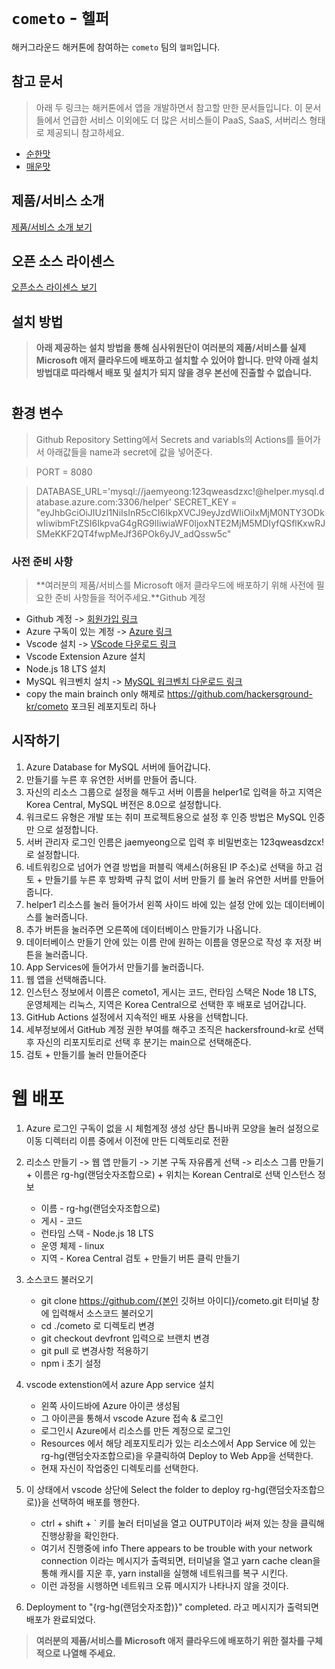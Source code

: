 # `cometo` - `헬퍼`

해커그라운드 해커톤에 참여하는 `cometo` 팀의 `헬퍼`입니다.

## 참고 문서

> 아래 두 링크는 해커톤에서 앱을 개발하면서 참고할 만한 문서들입니다. 이 문서들에서 언급한 서비스 이외에도 더 많은 서비스들이 PaaS, SaaS, 서버리스 형태로 제공되니 참고하세요.

- [순한맛](./REFERENCES_BASIC.md)
- [매운맛](./REFERENCES_ADVANCED.md)

## 제품/서비스 소개

<!-- 아래 링크는 지우지 마세요 -->
[제품/서비스 소개 보기](TOPIC.md)
<!-- 위 링크는 지우지 마세요 -->

## 오픈 소스 라이센스

<!-- 아래 링크는 지우지 마세요 -->
[오픈소스 라이센스 보기](./LICENSE)
<!-- 위 링크는 지우지 마세요 -->

## 설치 방법

> **아래 제공하는 설치 방법을 통해 심사위원단이 여러분의 제품/서비스를 실제 Microsoft 애저 클라우드에 배포하고 설치할 수 있어야 합니다. 만약 아래 설치 방법대로 따라해서 배포 및 설치가 되지 않을 경우 본선에 진출할 수 없습니다.**

#
## 환경 변수
>Github Repository Setting에서 Secrets and variabls의 Actions를 들어가서 아래값들을 name과 secret에 값을 넣어준다.

>PORT = 8080

>DATABASE_URL='mysql://jaemyeong:123qweasdzxc!@helper.mysql.database.azure.com:3306/helper'
>SECRET_KEY = "eyJhbGciOiJIUzI1NiIsInR5cCI6IkpXVCJ9eyJzdWIiOiIxMjM0NTY3ODkwIiwibmFtZSI6IkpvaG4gRG9lIiwiaWF0IjoxNTE2MjM5MDIyfQSflKxwRJSMeKKF2QT4fwpMeJf36POk6yJV_adQssw5c"

### 사전 준비 사항

> **여러분의 제품/서비스를 Microsoft 애저 클라우드에 배포하기 위해 사전에 필요한 준비 사항들을 적어주세요.**Github 계정
+ Github 계정 -> [회원가입 링크](https://github.com/)
+ Azure 구독이 있는 계정 -> [Azure 링크](azure.microsoft.com)
+ Vscode 설치 -> [VScode 다운로드 링크](https://code.visualstudio.com/download)
+ Vscode Extension Azure 설치
+ Node.js 18 LTS 설치
+ MySQL 워크벤치 설치 -> [MySQL 워크벤치 다운로드 링크](https://dev.mysql.com/downloads/workbench/)
+ copy the main brainch only 해제로 https://github.com/hackersground-kr/cometo 포크된 레포지토리 하나

## 시작하기
1. Azure Database for MySQL 서버에 들어갑니다.
2. 만들기를 누른 후 유연한 서버를 만들어 줍니다.
3. 자신의 리소스 그룹으로 설정을 해두고 서버 이름을 helper1로 입력을 하고 지역은 Korea Central, MySQL 버전은 8.0으로 설정합니다.
4. 워크로드 유형은 개발 또는 취미 프로젝트용으로 설정 후 인증 방법은 MySQL 인증만 으로 설정합니다.
5. 서버 관리자 로그인 인름은 jaemyeong으로 입력 후 비밀번호는 123qweasdzcx!로 설정합니다.
6. 네트워킹으로 넘어가 연결 방법을 퍼블릭 액세스(허용된 IP 주소)로 선택을 하고 검토 + 만들기를 누른 후 방화벽 규칙 없이 서버 만들기 를 눌러 유연한 서버를 만들어줍니다.
7. helper1 리소스를 눌러 들어가서 왼쪽 사이드 바에 있는 설정 안에 있는 데이터베이스를 눌러줍니다.
8. 추가 버튼을 눌러주면 오른쪽에 데이터베이스 만들기가 나옵니다.
9. 데이터베이스 만들기 안에 있는 이름 란에 원하는 이름을 영문으로 작성 후 저장 버튼을 눌러줍니다.
10. App Services에 들어가서 만들기를 눌러줍니다.
11. 웹 앱을 선택해줍니다.
12. 인스턴스 정보에서 이름은 cometo1, 게시는 코드, 런타임 스택은 Node 18 LTS, 운영체제는 리눅스, 지역은 Korea Central으로 선택한 후 배포로 넘어갑니다.
13. GitHub Actions 설정에서 지속적인 배포 사용을 선택합니다.
14. 세부정보에서 GitHub 계정 권한 부여를 해주고 조직은 hackersfround-kr로 선택 후 자신의 리포지토리로 선택 후 분기는 main으로 선택해준다.
15. 검토 + 만들기를 눌러 만들어준다

# 웹 배포
1. Azure 로그인
   구독이 없을 시 체험계정 생성
   상단 톱니바퀴 모양을 눌러 설정으로 이동
   디렉터리 이름 중에서 이전에 만든 디렉토리로 전환

2. 리소스 만들기 -> 웹 앱 만들기 -> 기본
   구독 자유롭게 선택
   -> 리소스 그룹 만들기
	   + 이름은 rg-hg(랜덤숫자조합으로)
	   + 위치는 Korean Central로 선택
   인스턴스 정보 
   + 이름 - rg-hg(랜덤숫자조합으로)
   + 게시 - 코드
   + 런타임 스택 - Node.js 18 LTS
   + 운영 체제 - linux
   + 지역 - Korea Central
   검토 + 만들기 버튼 클릭 
   만들기

3. 소스코드 불러오기
   + git clone https://github.com/{본인 깃허브 아이디}/cometo.git 터미널 창에 입력해서 소스코드 불러오기
   + cd ./cometo 로 디렉토리 변경
   + git checkout devfront 입력으로 브랜치 변경
   + git pull 로 변경사항 적용하기
   + npm i 초기 설정

4. vscode extenstion에서 azure App service 설치
   + 왼쪽 사이드바에 Azure 아이콘 생성됨
   + 그 아이콘을 통해서 vscode Azure 접속 & 로그인
   + 로그인시 Azure에서 리소스를 만든 계정으로 로그인
   + Resources 에서 해당 레포지토리가 있는 리소스에서 
     App Service 에 있는 rg-hg(랜덤숫자조합으로)을 우클릭하여
     Deploy to Web App을 선택한다.
   + 현재 자신이 작업중인 디렉토리를 선택한다.

5. 이 상태에서 vscode 상단에 Select the folder to deploy rg-hg(랜덤숫자조합으로)}을 선택하여 배포를 행한다.

   + ctrl + shift + ` 키를 눌러 터미널을 열고 OUTPUT이라 써져 있는 창을 클릭해 진행상황을 확인한다.
   + 여기서 진행중에 info There appears to be trouble with your network connection 이라는 메시지가 출력되면,
     터미널을 열고 yarn cache clean을 통해 캐시를 지운 후, yarn install을 실행해 네트워크를 복구 시킨다.
   + 이런 과정을 시행하면 네트워크 오류 메시지가 나타나지 않을 것이다.

6. Deployment to "{rg-hg(랜덤숫자조합)}" completed. 라고 메시지가 출력되면 배포가 완료되었다.


> **여러분의 제품/서비스를 Microsoft 애저 클라우드에 배포하기 위한 절차를 구체적으로 나열해 주세요.**
